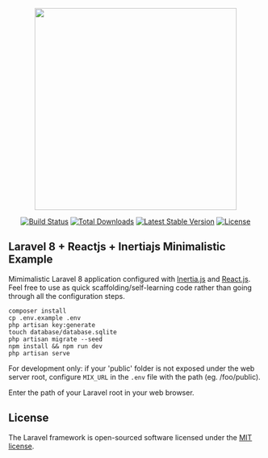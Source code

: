<p align="center"><a href="https://laravel.com" target="_blank"><img src="https://raw.githubusercontent.com/laravel/art/master/logo-lockup/5%20SVG/2%20CMYK/1%20Full%20Color/laravel-logolockup-cmyk-red.svg" width="400"></a></p>

<p align="center">
<a href="https://travis-ci.org/laravel/framework"><img src="https://travis-ci.org/laravel/framework.svg" alt="Build Status"></a>
<a href="https://packagist.org/packages/laravel/framework"><img src="https://img.shields.io/packagist/dt/laravel/framework" alt="Total Downloads"></a>
<a href="https://packagist.org/packages/laravel/framework"><img src="https://img.shields.io/packagist/v/laravel/framework" alt="Latest Stable Version"></a>
<a href="https://packagist.org/packages/laravel/framework"><img src="https://img.shields.io/packagist/l/laravel/framework" alt="License"></a>
</p>

## Laravel 8 + Reactjs + Inertiajs Minimalistic Example

Mimimalistic Laravel 8 application configured with [Inertia.js](https://inertiajs.com/) and [React.js](https://reactjs.org/).
Feel free to use as quick scaffolding/self-learning code rather than going through all the configuration steps. 

```
composer install
cp .env.example .env
php artisan key:generate
touch database/database.sqlite
php artisan migrate --seed
npm install && npm run dev
php artisan serve
```

For development only: if your 'public' folder is not exposed under the web server root,
configure `MIX_URL` in the `.env` file with the path (eg. /foo/public).

Enter the path of your Laravel root in your web browser. 

## License

The Laravel framework is open-sourced software licensed under the [MIT license](https://opensource.org/licenses/MIT).
